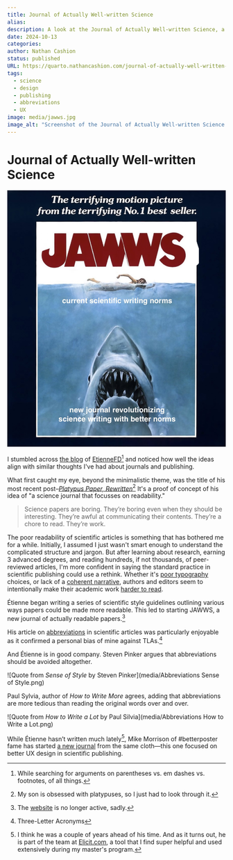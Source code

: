 ```yaml
---
title: Journal of Actually Well-written Science
alias: 
description: A look at the Journal of Actually Well-written Science, a journal focused on readability in scientific papers, and its alignment with better UX design in publishing.
date: 2024-10-13
categories: 
author: Nathan Cashion 
status: published
URL: https://quarto.nathancashion.com/journal-of-actually-well-written-science
tags: 
  - science
  - design
  - publishing
  - abbreviations
  - UX
image: media/jawws.jpg
image_alt: "Screenshot of the Journal of Actually Well-written Science homepage, featuring a platypus illustration and a list of articles."
---
```


# Journal of Actually Well-written Science
![The Journal of Actually Well-written Science homepage](media/jawws.jpg)

I stumbled across [the blog](https://etiennefd.com/dgm/the-journal-of-actually-well-written-science/) of [EtienneFD](https://etiennefd.com)[^1] and noticed how well the ideas align with similar thoughts I've had about journals and publishing.

What first caught my eye, beyond the minimalistic theme, was the title of his most recent post–*‌[Platypus Paper, Rewritten](https://etiennefd.com/dgm/platypus-paper-rewritten/)*[^2] It's a proof of concept of his idea of "a science journal that focusses on readability."

> Science papers are boring. They’re boring even when they should be interesting. They’re awful at communicating their contents. They’re a chore to read. They’re work.

The poor readability of scientific articles is something that has bothered me for a while. Initially, I assumed I just wasn't smart enough to understand the complicated structure and jargon. But after learning about research, earning 3 advanced degrees, and reading hundreds, if not thousands, of peer-reviewed articles, I'm more confident in saying the standard practice in scientific publishing could use a rethink. Whether it's [poor typography](https://x.com/nathancashion/status/1752848499006427439) choices, or lack of a [coherent narrative](https://youtu.be/ZXJIgvfTPaM?si=PrF8JvcluJgScCjI&t=2451), authors and editors seem to intentionally make their academic work [harder to read](https://www.youtube.com/shorts/Vo_-qbrke7U).

Étienne began writing a series of scientific style guidelines outlining various ways papers could be made more readable. This led to starting JAWWS, a new journal of actually readable papers.[^3]

His article on [abbreviations](https://etiennefd.com/dgm/science-style-guide-abbreviations/) in scientific articles was particularly enjoyable as it confirmed a personal bias of mine against TLAs.[^4]

And Étienne is in good company. Steven Pinker argues that abbreviations should be avoided altogether.

![Quote from *Sense of Style* by Steven Pinker](media/Abbreviations Sense of Style.png)

Paul Sylvia, author of *How to Write More* agrees, adding that abbreviations are more tedious than reading the original words over and over.

![Quote from *How to Write a Lot* by Paul Silvia](media/Abbreviations How to Write a Lot.png)

While Étienne hasn’t written much lately[^5], Mike Morrison of #betterposter fame has started [a new journal](https://scienceux.org) from the same cloth—this one focused on better UX design in scientific publishing.


[^1]: While searching for arguments on parentheses vs. em dashes vs. footnotes, of all things.
[^2]: My son is obsessed with platypuses, so I just had to look through it.
[^3]: The [website](https://jawws.org) is no longer active, sadly.
[^4]: Three-Letter Acronyms
[^5]: I think he was a couple of years ahead of his time. And as it turns out, he is part of the team at [Elicit.com](https://elicit.com/?via=nathan), a tool that I find super helpful and used extensively during my master's program.